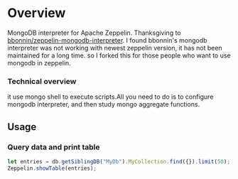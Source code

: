 # Overview
MongoDB interpreter for Apache Zeppelin. Thanksgiving to [bbonnin/zeppelin-mongodb-interpreter](https://github.com/bbonnin/zeppelin-mongodb-interpreter).
I found bbonnin's mongodb interpreter was not working with newest zeppelin version, it has not been maintained for a long time.
so I forked this for those people who want to use mongodb in zeppelin.

### Technical overview
it use mongo shell to execute scripts.All you need to do is to configure mongodb interpreter,
and then study mongo aggregate functions.

## Usage

### Query data and print table

```javascript
let entries = db.getSiblingDB("MyDb").MyCollection.find({}).limit(50);
Zeppelin.showTable(entries);
```